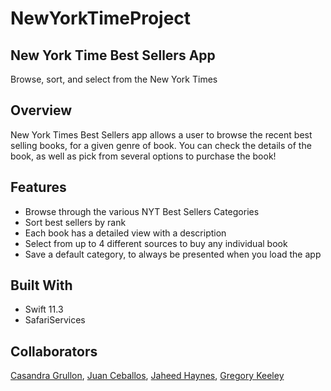 # NewYorkTimeProject

## New York Time Best Sellers App

Browse, sort, and select from the New York Times 

## Overview

New York Times Best Sellers app allows a user to browse the recent best selling books, for a given genre of book. You can check the details of the book, as well as pick from several options to purchase the book!

## Features

* Browse through the various NYT Best Sellers Categories
* Sort best sellers by rank
* Each book has a detailed view with a description
* Select from up to 4 different sources to buy any individual book
* Save a default category, to always be presented when you load the app

## Built With

* Swift 11.3
* SafariServices

## Collaborators

[Casandra Grullon](https://github.com/CasandraGrullon),
[Juan Ceballos](https://github.com/Juan-Ceballos),
[Jaheed Haynes](https://github.com/jaheedhaynes),
[Gregory Keeley](https://github.com/GregKeeley)


